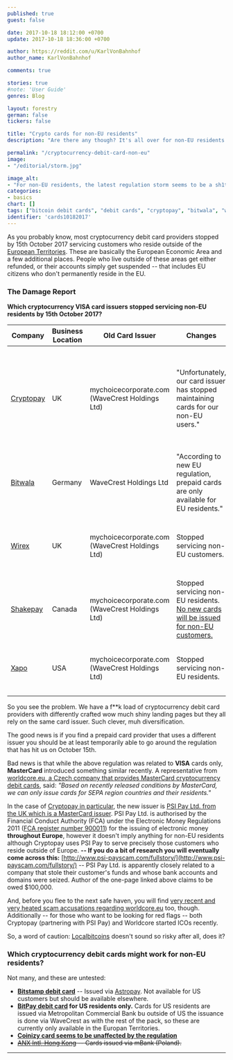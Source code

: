 ```yaml
---
published: true
guest: false

date: 2017-10-18 18:12:00 +0700
update: 2017-10-18 18:36:00 +0700

author: https://reddit.com/u/KarlVonBahnhof
author_name: KarlVonBahnhof

comments: true

stories: true
#note: 'User Guide'
genres: Blog

layout: forestry
german: false
tickers: false

title: "Crypto cards for non-EU residents"
description: "Are there any though? It's all over for non-EU residents and what's miraculously left gets scam accusations left right and center. Stay with your LBC cash, folks. There's also LocalEthereum now, don't forget that."

permalink: "/cryptocurrency-debit-card-non-eu"
image:
- "/editorial/storm.jpg"

image_alt:
- "For non-EU residents, the latest regulation storm seems to be a sh1tshorm. Storm image via Pexels."
categories:
- basics
chart: []
tags: ["bitcoin debit cards", "debit cards", "cryptopay", "bitwala", "wirex", "shakepay", "xapo", "wavecrest"]
identifier: 'cards10182017'
---
```


As you probably know, most cryptocurrency debit card providers stopped by 15th October 2017 servicing customers who reside outside of the [European Territories](https://mychoicecorporate.com/visa-card-issuance-list/). These are basically the European Economic Area and a few additional places. People who live outside of these areas get either refunded, or their accounts simply get suspended -- that includes EU citizens who don't permanently reside in the EU.

### The Damage Report

**Which cryptocurrency VISA card issuers stopped servicing non-EU residents by 15th October 2017?**

| Company   | Business Location | Old Card Issuer | Changes | Refund                                        |
|-----------|-------------------|-------------|---------|-----------------------------------------------|
| [Cryptopay](https://cryptopay.me) | UK |    mychoicecorporate.com (WaveCrest Holdings Ltd)     | "Unfortunately, our card issuer has stopped maintaining cards for our non-EU users." | Free card replacement **in EUR** for affected customers with promo code `PLASTIC-REISSUE`. (USD and GBP cards N/A) |
| [Bitwala](https://www.bitwala.com/)  | Germany | WaveCrest Holdings Ltd  |    "According to new EU regulation, prepaid cards are only available for EU residents."     | ? |
| [Wirex](https://wirexapp.com/)|UK| mychoicecorporate.com (WaveCrest Holdings Ltd) | Stopped servicing non-EU customers. | [No refund, free replacement card for non-EU people is in the works.](https://wirexapp.com/will-my-wirex-card-still-work-oct-15/) |
| [Shakepay](https://shakepay.co/)|Canada| mychoicecorporate.com (WaveCrest Holdings Ltd) | Stopped servicing non-EU residents. [No new cards will be issued for non-EU customers.](http://blog.shakepay.co/2017/updated-list-of-countries/) | [Request a refund](http://help.shakepay.co/visa-debit-card/how-refunds-will-work)|
| [Xapo](https://xapo.com/)|USA|mychoicecorporate.com (WaveCrest Holdings Ltd)|Stopped servicing non-EU residents. | [No refund but orders were suspended soon enough.](https://blog.xapo.com/xapo-debit-card-update/) |

So you see the problem. We have a f**k load of cryptocurrency debit card providers with differently crafted wow much shiny landing pages but they all rely on the same card issuer. Such clever, muh diversification.

The good news is if you find a prepaid card provider that uses a different issuer you should be at least temporarily able to go around the regulation that has hit us on October 15th.

Bad news is that while the above regulation was related to **VISA** cards only, **MasterCard** introduced something similar recently. A representative from [worldcore.eu, a Czech company that provides MasterCard cryptocurrency debit cards](https://worldcore.eu/Prepaid-debit-card), said: *"Based on recently released conditions by MasterCard, we can only issue cards for SEPA region countries and their residents."*


In the case of [Cryptopay in particular](https://bitcointalk.org/index.php?topic=1384807.msg21772590#msg21772590), the new issuer is [PSI Pay Ltd. from the UK which is a MasterCard issuer](http://www.psi-pay.co.uk/product/physical-payment-card). PSI Pay Ltd. is authorised by the Financial Conduct Authority (FCA) under the Electronic Money Regulations 2011 ([FCA register number 900011](https://register.fca.org.uk/ShPo_FirmDetailsPage?id=001b000000m4IWsAAM)) for the issuing of electronic money **throughout Europe**, however it doesn't imply anything for non-EU residents although Cryptopay uses PSI Pay to serve precisely those customers who reside outside of Europe. **-- If you do a bit of research you will eventually come across this:** [http://www.psi-payscam.com/fullstory/](http://www.psi-payscam.com/fullstory/) -- PSI Pay Ltd. is apparently closely related to a company that stole their customer's funds and whose bank accounts and domains were seized. Author of the one-page linked above claims to be owed $100,000.

And, before you flee to the next safe haven, you will find [very recent and very heated scam accusations regarding worldcore.eu](https://bitcointalk.org/index.php?topic=2236259.new) too, though. Additionally -- for those who want to be looking for red flags -- both Cryptopay (partnering with PSI Pay) and Worldcore started ICOs recently.

So, a word of caution: [Localbitcoins](https://localbitcoins.com/?ref=4nq3) doesn't sound so risky after all, does it?

### Which cryptocurrency debit cards might work for non-EU residents?

Not many, and these are untested:

* **[Bitstamp debit card](https://www.bitstamp.net/article/bitstamp-new-usd-eur-gbp-denominated-debit-card/)** -- Issued via [Astropay](https://www.astropaycard.com/). Not available for US customers but should be available elsewhere.
* **[BitPay debit card](https://support.bitpay.com/hc/en-us/articles/115005033763-Where-is-the-BitPay-Card-available-) for US residents only.** Cards for US residents are issued via Metropolitan Commercial Bank bu outside of US the issuance is done via WaveCrest as with the rest of the pack, so these are currently only available in the Europan Territories.
* **[Coinizy card seems to be unaffected by the regulation](https://www.coinizy.com/en/knowledge_base/is-available-country)**
* ~~[ANX Intl, Hong Kong](https://anxpro.com/pages/card) -- Cards issued via mBank (Poland).~~

_________________

